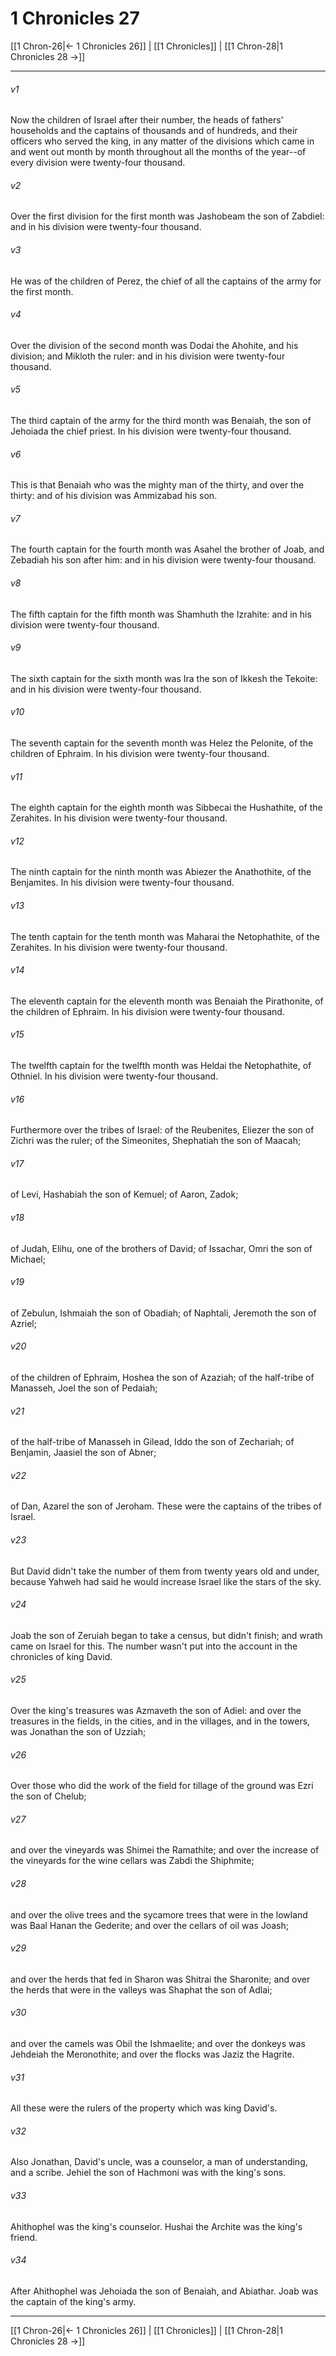 # 1 Chronicles 27

[[1 Chron-26|← 1 Chronicles 26]] | [[1 Chronicles]] | [[1 Chron-28|1 Chronicles 28 →]]
***



###### v1 
Now the children of Israel after their number, the heads of fathers' households and the captains of thousands and of hundreds, and their officers who served the king, in any matter of the divisions which came in and went out month by month throughout all the months of the year--of every division were twenty-four thousand. 

###### v2 
Over the first division for the first month was Jashobeam the son of Zabdiel: and in his division were twenty-four thousand. 

###### v3 
He was of the children of Perez, the chief of all the captains of the army for the first month. 

###### v4 
Over the division of the second month was Dodai the Ahohite, and his division; and Mikloth the ruler: and in his division were twenty-four thousand. 

###### v5 
The third captain of the army for the third month was Benaiah, the son of Jehoiada the chief priest. In his division were twenty-four thousand. 

###### v6 
This is that Benaiah who was the mighty man of the thirty, and over the thirty: and of his division was Ammizabad his son. 

###### v7 
The fourth captain for the fourth month was Asahel the brother of Joab, and Zebadiah his son after him: and in his division were twenty-four thousand. 

###### v8 
The fifth captain for the fifth month was Shamhuth the Izrahite: and in his division were twenty-four thousand. 

###### v9 
The sixth captain for the sixth month was Ira the son of Ikkesh the Tekoite: and in his division were twenty-four thousand. 

###### v10 
The seventh captain for the seventh month was Helez the Pelonite, of the children of Ephraim. In his division were twenty-four thousand. 

###### v11 
The eighth captain for the eighth month was Sibbecai the Hushathite, of the Zerahites. In his division were twenty-four thousand. 

###### v12 
The ninth captain for the ninth month was Abiezer the Anathothite, of the Benjamites. In his division were twenty-four thousand. 

###### v13 
The tenth captain for the tenth month was Maharai the Netophathite, of the Zerahites. In his division were twenty-four thousand. 

###### v14 
The eleventh captain for the eleventh month was Benaiah the Pirathonite, of the children of Ephraim. In his division were twenty-four thousand. 

###### v15 
The twelfth captain for the twelfth month was Heldai the Netophathite, of Othniel. In his division were twenty-four thousand. 

###### v16 
Furthermore over the tribes of Israel: of the Reubenites, Eliezer the son of Zichri was the ruler; of the Simeonites, Shephatiah the son of Maacah; 

###### v17 
of Levi, Hashabiah the son of Kemuel; of Aaron, Zadok; 

###### v18 
of Judah, Elihu, one of the brothers of David; of Issachar, Omri the son of Michael; 

###### v19 
of Zebulun, Ishmaiah the son of Obadiah; of Naphtali, Jeremoth the son of Azriel; 

###### v20 
of the children of Ephraim, Hoshea the son of Azaziah; of the half-tribe of Manasseh, Joel the son of Pedaiah; 

###### v21 
of the half-tribe of Manasseh in Gilead, Iddo the son of Zechariah; of Benjamin, Jaasiel the son of Abner; 

###### v22 
of Dan, Azarel the son of Jeroham. These were the captains of the tribes of Israel. 

###### v23 
But David didn't take the number of them from twenty years old and under, because Yahweh had said he would increase Israel like the stars of the sky. 

###### v24 
Joab the son of Zeruiah began to take a census, but didn't finish; and wrath came on Israel for this. The number wasn't put into the account in the chronicles of king David. 

###### v25 
Over the king's treasures was Azmaveth the son of Adiel: and over the treasures in the fields, in the cities, and in the villages, and in the towers, was Jonathan the son of Uzziah; 

###### v26 
Over those who did the work of the field for tillage of the ground was Ezri the son of Chelub; 

###### v27 
and over the vineyards was Shimei the Ramathite; and over the increase of the vineyards for the wine cellars was Zabdi the Shiphmite; 

###### v28 
and over the olive trees and the sycamore trees that were in the lowland was Baal Hanan the Gederite; and over the cellars of oil was Joash; 

###### v29 
and over the herds that fed in Sharon was Shitrai the Sharonite; and over the herds that were in the valleys was Shaphat the son of Adlai; 

###### v30 
and over the camels was Obil the Ishmaelite; and over the donkeys was Jehdeiah the Meronothite; and over the flocks was Jaziz the Hagrite. 

###### v31 
All these were the rulers of the property which was king David's. 

###### v32 
Also Jonathan, David's uncle, was a counselor, a man of understanding, and a scribe. Jehiel the son of Hachmoni was with the king's sons. 

###### v33 
Ahithophel was the king's counselor. Hushai the Archite was the king's friend. 

###### v34 
After Ahithophel was Jehoiada the son of Benaiah, and Abiathar. Joab was the captain of the king's army.

***
[[1 Chron-26|← 1 Chronicles 26]] | [[1 Chronicles]] | [[1 Chron-28|1 Chronicles 28 →]]
